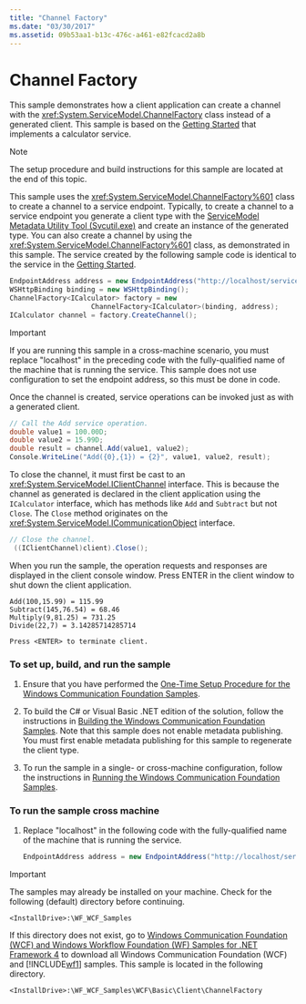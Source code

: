 ```yaml
---
title: "Channel Factory"
ms.date: "03/30/2017"
ms.assetid: 09b53aa1-b13c-476c-a461-e82fcacd2a8b
---
```

# Channel Factory

This sample demonstrates how a client application can create a channel with the <xref:System.ServiceModel.ChannelFactory> class instead of a generated client. This sample is based on the [Getting Started](getting-started-sample.md) that implements a calculator service.

> [!NOTE]
> The setup procedure and build instructions for this sample are located at the end of this topic.

This sample uses the <xref:System.ServiceModel.ChannelFactory%601> class to create a channel to a service endpoint. Typically, to create a channel to a service endpoint you generate a client type with the [ServiceModel Metadata Utility Tool (Svcutil.exe)](../servicemodel-metadata-utility-tool-svcutil-exe.md) and create an instance of the generated type. You can also create a channel by using the <xref:System.ServiceModel.ChannelFactory%601> class, as demonstrated in this sample. The service created by the following sample code is identical to the service in the [Getting Started](getting-started-sample.md).

```csharp
EndpointAddress address = new EndpointAddress("http://localhost/servicemodelsamples/service.svc");
WSHttpBinding binding = new WSHttpBinding();
ChannelFactory<ICalculator> factory = new
                    ChannelFactory<ICalculator>(binding, address);
ICalculator channel = factory.CreateChannel();
```

> [!IMPORTANT]
> If you are running this sample in a cross-machine scenario, you must replace "localhost" in the preceding code with the fully-qualified name of the machine that is running the service. This sample does not use configuration to set the endpoint address, so this must be done in code.

Once the channel is created, service operations can be invoked just as with a generated client.

```csharp
// Call the Add service operation.
double value1 = 100.00D;
double value2 = 15.99D;
double result = channel.Add(value1, value2);
Console.WriteLine("Add({0},{1}) = {2}", value1, value2, result);
```

To close the channel, it must first be cast to an <xref:System.ServiceModel.IClientChannel> interface. This is because the channel as generated is declared in the client application using the `ICalculator` interface, which has methods like `Add` and `Subtract` but not `Close`. The `Close` method originates on the <xref:System.ServiceModel.ICommunicationObject> interface.

```csharp
// Close the channel.
 ((IClientChannel)client).Close();
```

When you run the sample, the operation requests and responses are displayed in the client console window. Press ENTER in the client window to shut down the client application.

```console
Add(100,15.99) = 115.99
Subtract(145,76.54) = 68.46
Multiply(9,81.25) = 731.25
Divide(22,7) = 3.14285714285714

Press <ENTER> to terminate client.
```

### To set up, build, and run the sample

1. Ensure that you have performed the [One-Time Setup Procedure for the Windows Communication Foundation Samples](one-time-setup-procedure-for-the-wcf-samples.md).

2. To build the C# or Visual Basic .NET edition of the solution, follow the instructions in [Building the Windows Communication Foundation Samples](building-the-samples.md). Note that this sample does not enable metadata publishing. You must first enable metadata publishing for this sample to regenerate the client type.

3. To run the sample in a single- or cross-machine configuration, follow the instructions in [Running the Windows Communication Foundation Samples](running-the-samples.md).

### To run the sample cross machine

1. Replace "localhost" in the following code with the fully-qualified name of the machine that is running the service.

    ```csharp
    EndpointAddress address = new EndpointAddress("http://localhost/servicemodelsamples/service.svc");
    ```

> [!IMPORTANT]
> The samples may already be installed on your machine. Check for the following (default) directory before continuing.
>
> `<InstallDrive>:\WF_WCF_Samples`
>
> If this directory does not exist, go to [Windows Communication Foundation (WCF) and Windows Workflow Foundation (WF) Samples for .NET Framework 4](https://www.microsoft.com/download/details.aspx?id=21459) to download all Windows Communication Foundation (WCF) and [!INCLUDE[wf1](../../../../includes/wf1-md.md)] samples. This sample is located in the following directory.
>
> `<InstallDrive>:\WF_WCF_Samples\WCF\Basic\Client\ChannelFactory`

